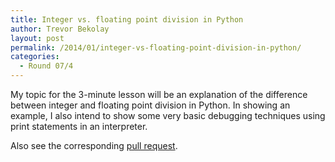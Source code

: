 ```yaml
---
title: Integer vs. floating point division in Python
author: Trevor Bekolay
layout: post
permalink: /2014/01/integer-vs-floating-point-division-in-python/
categories:
  - Round 07/4
---
```

My topic for the 3-minute lesson will be an explanation of the difference between integer and floating point division in Python. In showing an example, I also intend to show some very basic debugging techniques using print statements in an interpreter.

Also see the corresponding [pull request][1].

 [1]: https://github.com/swcarpentry/bc/pull/233